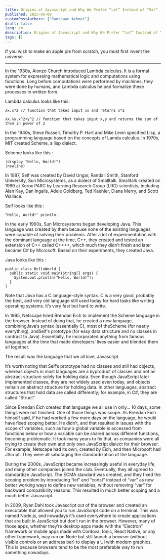 ```yaml
---
title: Origins of Javascript and Why We Prefer “Let” Instead of “Var”
published: 2025-06-09
customPostAuthors: ["Rantouan Achmet"]
draft: false
lang: en
description: Origins of Javascript and Why We Prefer “Let” Instead of “Var”
tags: []
---
```


If you wish to make an apple pie from scratch, you must first invent the universe.

---

In the 1930s, Alonzo Church introduced Lambda calculus. It is a formal system for expressing mathematical logic and computations using functions. Long before computations were performed by machines, they were done by humans, and Lambda calculus helped formalize these processes in written form.

Lambda calculus looks like this:
```
λx.x*2 // function that takes input xx and returns x*2

λx.λy.x^2+y^2 // function that takes input x,y and returns the sum of them in power of 2
```

In the 1940s, Steve Russell, Timothy P. Hart and Mike Levin specified Lisp, a programming language based on the concepts of Lamda calculus. In 1970s, MIT created Scheme, a lisp dialect.

Scheme looks like this :

```
(display "Hello, World!")
(newline)
```

In 1987, Self was created by David Ungar, Randall Smith, Stanford University, Sun Microsystems, as a dialect of Smalltalk. Smalltalk created on 1969 at Xerox PARC by Learning Research Group (LRG) scientists, including Alan Kay, Dan Ingalls, Adele Goldberg, Ted Kaehler, Diana Merry, and Scott Wallace.

Self looks like this :

```
"Hello, World!" println.
```

In the early 1990s, Sun Microsystems began developing Java. This language was created by them because none of the existing languages were capable of solving their problems. After a lot of experimentation with the dominant language at the time, C++, they created and tested an extension of C++ called C++++, which much they didn’t finish and later became C# by Microsoft. Based on their experiments, they created Java.

Java looks like this :

```
public class HelloWorld {
  public static void main(String[] args) {
    System.out.println("Hello, World!");
  }
}
```

Note that Java has a C language-style syntax. C is a very good, probably the best, and very old language still used today for hard tasks like writing operating systems. It’s very fast but hard to write.

In 1995, Netscape hired Brendan Eich to implement the Scheme language in the browser. Instead of doing that, he created a new language, combiningJava‘s syntax (essentially C), most of theScheme (for nearly everything), andSelf‘s prototype (for easy data structure and no classes in contrast to Java). Essentially, he incorporated anything from famous languages at the time that made developers’ lives easier and blended them all together.

The result was the language that we all love, Javascript.

It’s worth noting that Self’s prototype had no classes and still had objects, whereas objects in most languages are a byproduct of classes and not an abstract structure solely for holding data. Even though JavaScript later implemented classes, they are not widely used even today, and objects remain an abstract structure for holding data. In other languages, abstract structures that hold data are called differently; for example, in C#, they are called “Struct”.

Since Brendan Eich created that language we all use in only… 10 days, some things were not finished. One of those things was scope. As Brendan Eich himself said, if he had worked a few more days on the language, he would have fixed scoping better. He didn’t, and that resulted in issues with the scope of variables, such as how a global variable is accessed from functions below or how a variable can be shared across different functions, becoming problematic. It took many years to fix that, as companies were all trying to create their own and only own JavaScript dialect for their browser. For example, Netscape had its own, created by Eich, and then Microsoft had JScript. They were all sabotaging the standardization of the language.

During the 2000s, JavaScript became increasingly useful in everyday life, and many other companies joined the club. Eventually, they all agreed to standardize JavaScript. The ECMA standard was created, and they fixed the scoping problem by introducing “let” and “const” instead of “var” as new better working ways to define new variables, without removing “var” for backward compatibility reasons. This resulted in much better scoping and a much better Javascript.

In 2009, Ryan Dahl took Javascript out of the browser and created an executable that allowed you to run JavaScript code on a terminal. This was named Node.js, and nowadays it’s used everywhere to create applications that are built in JavaScript but don’t run in the browser. However, many of those apps, whether they’re desktop apps made with the “Electron” framework or mobile apps made with Cordova, Ionic, React Native, or any other framework, may run on Node but still launch a browser (without visible controls or an address bar) to display a UI with modern graphics. This is because browsers tend to be the most preferable way to run something nowadays.
